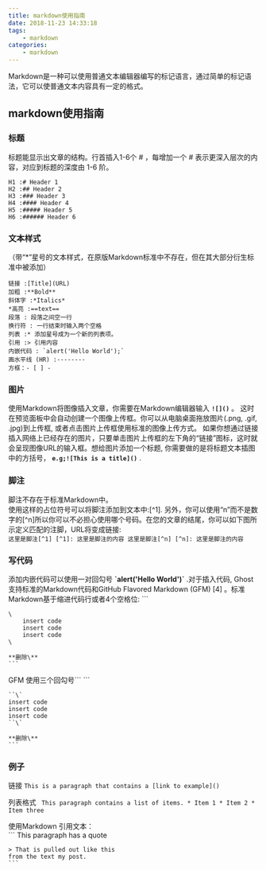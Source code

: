 ```yaml
---
title: markdown使用指南
date: 2018-11-23 14:33:18
tags: 
    - markdown
categories:
    - markdown
---
```


Markdown是一种可以使用普通文本编辑器编写的标记语言，通过简单的标记语法，它可以使普通文本内容具有一定的格式。
## markdown使用指南
### 标题
标题能显示出文章的结构。行首插入1-6个 # ，每增加一个 # 表示更深入层次的内容，对应到标题的深度由 1-6 阶。

    H1 :# Header 1
    H2 :## Header 2
    H3 :### Header 3
    H4 :#### Header 4
    H5 :##### Header 5
    H6 :###### Header 6

### 文本样式
（带“*”星号的文本样式，在原版Markdown标准中不存在，但在其大部分衍生标准中被添加）

    链接 :[Title](URL)
    加粗 :**Bold**
    斜体字 :*Italics*
    *高亮 :==text==
    段落 : 段落之间空一行
    换行符 : 一行结束时输入两个空格
    列表 :* 添加星号成为一个新的列表项。
    引用 :> 引用内容
    内嵌代码 : `alert('Hello World');`
    画水平线 (HR) :--------
    方框：- [ ] -

### 图片
使用Markdown将图像插入文章，你需要在Markdown编辑器输入 **` ![]() `** 。 这时在预览面板中会自动创建一个图像上传框。你可以从电脑桌面拖放图片(.png, .gif, .jpg)到上传框, 或者点击图片上传框使用标准的图像上传方式。 如果你想通过链接插入网络上已经存在的图片，只要单击图片上传框的左下角的“链接”图标，这时就会呈现图像URL的输入框。想给图片添加一个标题, 你需要做的是将标题文本插图中的方括号， **`e.g;![This is a title]()`** .

### 脚注
脚注不存在于标准Markdown中。  
使用这样的占位符号可以将脚注添加到文本中:[^1]. 另外，你可以使用“n”而不是数字的[^n]所以你可以不必担心使用哪个号码。在您的文章的结尾，你可以如下图所示定义匹配的注脚，URL将变成链接:  
    ```
    这里是脚注[^1]
    [^1]: 这里是脚注的内容
    这里是脚注[^n]
    [^n]: 这里是脚注的内容
    ```

### 写代码
添加内嵌代码可以使用一对回勾号 **\`alert('Hello World')\`** .对于插入代码, Ghost支持标准的Markdown代码和GitHub Flavored Markdown (GFM) [4]  。标准Markdown基于缩进代码行或者4个空格位:
    ```

    \
        insert code
        insert code
        insert code
    \

    **删除\**
    ```

GFM 使用三个回勾号\`\`\`
    ```
    
    ``\`
    insert code
    insert code
    insert code
    ``\`

    **删除\**
    ```

### 例子
链接 
    ```
    This is a paragraph that contains a [link to example]()
    ```

列表格式 
    ``` 
    This paragraph contains a list of items.
    * Item 1
    * Item 2
    * Item three
    ```

使用Markdown 引用文本：	
    ```
    This paragraph has a quote
    
    > That is pulled out like this
    from the text my post.
    ```